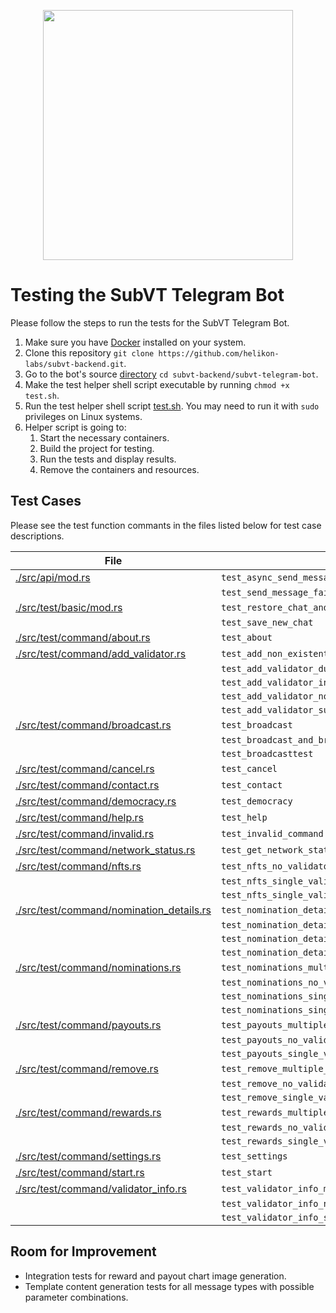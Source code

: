 <p align="center">
	<img width="400" src="https://raw.githubusercontent.com/helikon-labs/subvt/main/assets/design/logo/subvt_logo_blue.png">
</p>

# Testing the SubVT Telegram Bot

Please follow the steps to run the tests for the SubVT Telegram Bot.

1. Make sure you have [Docker](https://www.docker.com/) installed on your system.
2. Clone this repository `git clone https://github.com/helikon-labs/subvt-backend.git`.
3. Go to the bot's source [directory](.) `cd subvt-backend/subvt-telegram-bot`.
4. Make the test helper shell script executable by running `chmod +x test.sh`.
5. Run the test helper shell script [test.sh](./test.sh). You may need to run it with `sudo` privileges on Linux systems.
6. Helper script is going to:
   1. Start the necessary containers.
   2. Build the project for testing.
   3. Run the tests and display results.
   4. Remove the containers and resources.

## Test Cases

Please see the test function commants in the files listed below for test case descriptions.

| File                                                                                 | Test Case                                               |
|--------------------------------------------------------------------------------------|---------------------------------------------------------|
| [./src/api/mod.rs](./src/api/mod.rs)                                                 | `test_async_send_message_success`                       |
|                                                                                      | `test_send_message_failure`                             |
| [./src/test/basic/mod.rs](./src/test/basic/mod.rs)                                   | `test_restore_chat_and_user`                            |
|                                                                                      | `test_save_new_chat`                                    |
| [./src/test/command/about.rs](./src/test/command/about.rs)                           | `test_about`                                            |
| [./src/test/command/add_validator.rs](./src/test/command/add_validator.rs)           | `test_add_non_existent_validator`                       |
|                                                                                      | `test_add_validator_duplicate`                          |
|                                                                                      | `test_add_validator_invalid_address`                    |
|                                                                                      | `test_add_validator_no_address`                         |
|                                                                                      | `test_add_validator_successful`                         |
| [./src/test/command/broadcast.rs](./src/test/command/broadcast.rs)                   | `test_broadcast`                                        |
|                                                                                      | `test_broadcast_and_broadcasttest_non_admin`            |
|                                                                                      | `test_broadcasttest`                                    |
| [./src/test/command/cancel.rs](./src/test/command/cancel.rs)                         | `test_cancel`                                           |
| [./src/test/command/contact.rs](./src/test/command/contact.rs)                       | `test_contact`                                          |
| [./src/test/command/democracy.rs](./src/test/command/democracy.rs)                   | `test_democracy`                                        |
| [./src/test/command/help.rs](./src/test/command/help.rs)                             | `test_help`                                             |
| [./src/test/command/invalid.rs](./src/test/command/invalid.rs)                       | `test_invalid_command`                                  |
| [./src/test/command/network_status.rs](./src/test/command/network_status.rs)         | `test_get_network_status_success`                       |
| [./src/test/command/nfts.rs](./src/test/command/nfts.rs)                             | `test_nfts_no_validator`                                |
|                                                                                      | `test_nfts_single_validator_no_nfts`                    |
|                                                                                      | `test_nfts_single_validator_with_nfts`                  |
| [./src/test/command/nomination_details.rs](./src/test/command/nomination_details.rs) | `test_nomination_details_multiple_validators`           |
|                                                                                      | `test_nomination_details_no_validator`                  |
|                                                                                      | `test_nomination_details_single_non_existent_validator` |
|                                                                                      | `test_nomination_details_single_validator`              |
| [./src/test/command/nominations.rs](./src/test/command/nominations.rs)               | `test_nominations_multiple_validators`                  |
|                                                                                      | `test_nominations_no_validator`                         |
|                                                                                      | `test_nominations_single_non_existent_validator`        |
|                                                                                      | `test_nominations_single_validator`                     |
| [./src/test/command/payouts.rs](./src/test/command/payouts.rs)                       | `test_payouts_multiple_validators`                      |
|                                                                                      | `test_payouts_no_validator`                             |
|                                                                                      | `test_payouts_single_validator_no_payouts`              |
| [./src/test/command/remove.rs](./src/test/command/remove.rs)                         | `test_remove_multiple_validators`                       |
|                                                                                      | `test_remove_no_validator`                              |
|                                                                                      | `test_remove_single_validator`                          |
| [./src/test/command/rewards.rs](./src/test/command/rewards.rs)                       | `test_rewards_multiple_validators`                      |
|                                                                                      | `test_rewards_no_validator`                             |
|                                                                                      | `test_rewards_single_validator_no_rewards`              |
| [./src/test/command/settings.rs](./src/test/command/settings.rs)                     | `test_settings`                                         |
| [./src/test/command/start.rs](./src/test/command/start.rs)                           | `test_start`                                            |
| [./src/test/command/validator_info.rs](./src/test/command/validator_info.rs)         | `test_validator_info_multiple_validators`               |
|                                                                                      | `test_validator_info_no_validator`                      |
|                                                                                      | `test_validator_info_single_validator`                  |

## Room for Improvement

- Integration tests for reward and payout chart image generation.
- Template content generation tests for all message types with possible parameter combinations.
